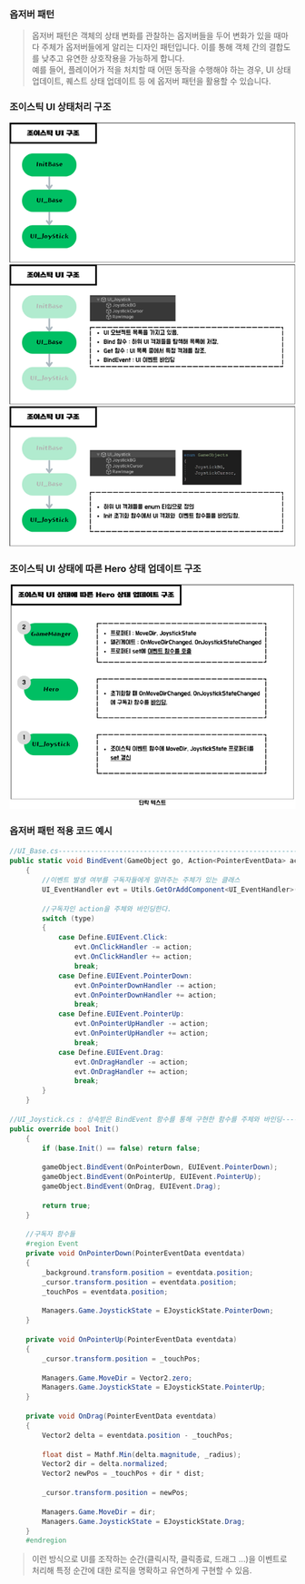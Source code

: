 ### 옵저버 패턴
> 옵저버 패턴은 객체의 상태 변화를 관찰하는 옵저버들을 두어 변화가 있을 때마다 주체가 옵저버들에게 알리는 디자인 패턴입니다. 이를 통해 객체 간의 결합도를 낮추고 유연한 상호작용을 가능하게 합니다.   
예를 들어, 플레이어가 적을 처치할 때 어떤 동작을 수행해야 하는 경우, UI 상태 업데이트, 퀘스트 상태 업데이트 등 에 옵저버 패턴을 활용할 수 있습니다.

### 조이스틱 UI 상태처리 구조
<img src="Images/UI_조이스틱_1.png" alt="UI_조이스틱"></img><br/>
<img src="Images/UI_조이스틱_2.png" alt="UI_조이스틱"></img><br/>
<img src="Images/UI_조이스틱_3.png" alt="UI_조이스틱"></img><br/>

### 조이스틱 UI 상태에 따른 Hero 상태 업데이트 구조
<img src="Images/조이스틱_Hero_상태_업데이트.png" alt="UI_조이스틱"></img><br/>

### 옵저버 패턴 적용 코드 예시
```C#
//UI_Base.cs-----------------------------------------------------------------------------------
public static void BindEvent(GameObject go, Action<PointerEventData> action = null, Define.EUIEvent type = Define.EUIEvent.Click)
    {
        //이벤트 발생 여부를 구독자들에게 알려주는 주체가 있는 클래스
        UI_EventHandler evt = Utils.GetOrAddComponent<UI_EventHandler>(go);

        //구독자인 action을 주체와 바인딩한다.
        switch (type)
        {
            case Define.EUIEvent.Click:
                evt.OnClickHandler -= action;
                evt.OnClickHandler += action;
                break;
            case Define.EUIEvent.PointerDown:
                evt.OnPointerDownHandler -= action;
                evt.OnPointerDownHandler += action;
                break;
            case Define.EUIEvent.PointerUp:
                evt.OnPointerUpHandler -= action;
                evt.OnPointerUpHandler += action;
                break;
            case Define.EUIEvent.Drag:
                evt.OnDragHandler -= action;
                evt.OnDragHandler += action;
                break;
        }
    }

//UI_Joystick.cs : 상속받은 BindEvent 함수를 통해 구현한 함수를 주체와 바인딩--------------------------
public override bool Init()
    {
        if (base.Init() == false) return false;

        gameObject.BindEvent(OnPointerDown, EUIEvent.PointerDown);
        gameObject.BindEvent(OnPointerUp, EUIEvent.PointerUp);
        gameObject.BindEvent(OnDrag, EUIEvent.Drag);

        return true;
    }

    //구독자 함수들
    #region Event
    private void OnPointerDown(PointerEventData eventdata)
    {
        _background.transform.position = eventdata.position;
        _cursor.transform.position = eventdata.position;
        _touchPos = eventdata.position;

        Managers.Game.JoystickState = EJoystickState.PointerDown;
    }

    private void OnPointerUp(PointerEventData eventdata)
    {
        _cursor.transform.position = _touchPos;

        Managers.Game.MoveDir = Vector2.zero;
        Managers.Game.JoystickState = EJoystickState.PointerUp;
    }

    private void OnDrag(PointerEventData eventdata)
    {
        Vector2 delta = eventdata.position - _touchPos;

        float dist = Mathf.Min(delta.magnitude, _radius);
        Vector2 dir = delta.normalized;
        Vector2 newPos = _touchPos + dir * dist;

        _cursor.transform.position = newPos;

        Managers.Game.MoveDir = dir;
        Managers.Game.JoystickState = EJoystickState.Drag;
    }
    #endregion
```
> 이런 방식으로 UI를 조작하는 순간(클릭시작, 클릭종료, 드래그 ...)을 이벤트로 처리해 특정 순간에 대한 로직을 명확하고 유연하게 구현할 수 있음.